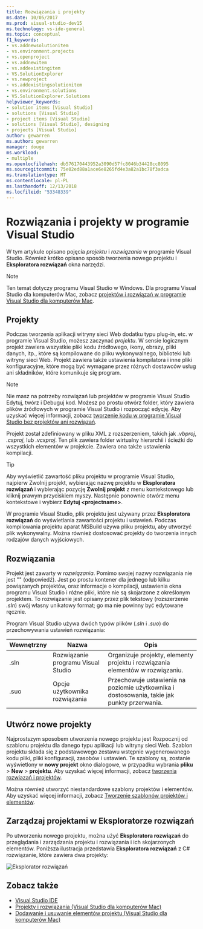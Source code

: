 ```yaml
---
title: Rozwiązania i projekty
ms.date: 10/05/2017
ms.prod: visual-studio-dev15
ms.technology: vs-ide-general
ms.topic: conceptual
f1_keywords:
- vs.addnewsolutionitem
- vs.environment.projects
- vs.openproject
- vs.addnewitem
- vs.addexistingitem
- VS.SolutionExplorer
- vs.newproject
- vs.addexistingsolutionitem
- vs.environment.solutions
- VS.SolutionExplorer.Solutions
helpviewer_keywords:
- solution items [Visual Studio]
- solutions [Visual Studio]
- project items [Visual Studio]
- solutions [Visual Studio], designing
- projects [Visual Studio]
author: gewarren
ms.author: gewarren
manager: douge
ms.workload:
- multiple
ms.openlocfilehash: db576170443952a3090d57fc8046b34428cc8095
ms.sourcegitcommit: 75e02ed88a1ace6e8265fd4e3a82a1bc78f3adca
ms.translationtype: MT
ms.contentlocale: pl-PL
ms.lasthandoff: 12/13/2018
ms.locfileid: "53348339"
---
```

# <a name="solutions-and-projects-in-visual-studio"></a>Rozwiązania i projekty w programie Visual Studio

W tym artykule opisano pojęcia *projektu* i *rozwiązania* w programie Visual Studio. Również krótko opisano sposób tworzenia nowego projektu i **Eksploratora rozwiązań** okna narzędzi.

> [!NOTE]
> Ten temat dotyczy programu Visual Studio w Windows. Dla programu Visual Studio dla komputerów Mac, zobacz [projektów i rozwiązań w programie Visual Studio dla komputerów Mac](/visualstudio/mac/projects-and-solutions).

## <a name="projects"></a>Projekty

Podczas tworzenia aplikacji witryny sieci Web dodatku typu plug-in, etc. w programie Visual Studio, możesz zaczynać *projektu*. W sensie logicznym projekt zawiera wszystkie pliki kodu źródłowego, ikony, obrazy, pliki danych, itp., które są kompilowane do pliku wykonywalnego, biblioteki lub witryny sieci Web. Projekt zawiera także ustawienia kompilatora i inne pliki konfiguracyjne, które mogą być wymagane przez różnych dostawców usług ani składników, które komunikuje się program.

> [!NOTE]
> Nie masz na potrzeby rozwiązań lub projektów w programie Visual Studio Edytuj, twórz i Debuguj kod. Możesz po prostu otwórz folder, który zawiera plików źródłowych w programie Visual Studio i rozpocząć edycję. Aby uzyskać więcej informacji, zobacz [tworzenie kodu w programie Visual Studio bez projektów ani rozwiązań](../ide/develop-code-in-visual-studio-without-projects-or-solutions.md).

Projekt został zdefiniowany w pliku XML z rozszerzeniem, takich jak *.vbproj*, *.csproj*, lub *.vcxproj*. Ten plik zawiera folder wirtualny hierarchii i ścieżki do wszystkich elementów w projekcie. Zawiera ona także ustawienia kompilacji.

> [!TIP]
> Aby wyświetlić zawartość pliku projektu w programie Visual Studio, najpierw Zwolnij projekt, wybierając nazwę projektu w **Eksploratora rozwiązań** i wybierając pozycję **Zwolnij projekt** z menu kontekstowego lub kliknij prawym przyciskiem myszy. Następnie ponownie otwórz menu kontekstowe i wybierz **Edytuj \<projectname\>**.

W programie Visual Studio, plik projektu jest używany przez **Eksploratora rozwiązań** do wyświetlania zawartości projektu i ustawień. Podczas kompilowania projektu aparat MSBuild używa pliku projektu, aby utworzyć plik wykonywalny. Można również dostosować projekty do tworzenia innych rodzajów danych wyjściowych.

## <a name="solutions"></a>Rozwiązania

Projekt jest zawarty w *rozwiązania*. Pomimo swojej nazwy rozwiązania nie jest "" (odpowiedź). Jest po prostu kontener dla jednego lub kilku powiązanych projektów, oraz informacje o kompilacji, ustawienia okna programu Visual Studio i różne pliki, które nie są skojarzone z określonym projektem. To rozwiązanie jest opisany przez plik tekstowy (rozszerzenie *.sln*) swój własny unikatowy format; go ma nie powinny być edytowane ręcznie.

Program Visual Studio używa dwóch typów plików (*.sln* i *.suo*) do przechowywania ustawień rozwiązania:

|Wewnętrzny|Nazwa|Opis|
|---------------|----------|-----------------|
|.sln|Rozwiązanie programu Visual Studio|Organizuje projekty, elementy projektu i rozwiązania elementów w rozwiązaniu.|
|.suo|Opcje użytkownika rozwiązania|Przechowuje ustawienia na poziomie użytkownika i dostosowania, takie jak punkty przerwania.|

## <a name="create-new-projects"></a>Utwórz nowe projekty

Najprostszym sposobem utworzenia nowego projektu jest Rozpocznij od szablonu projektu dla danego typu aplikacji lub witryny sieci Web. Szablon projektu składa się z podstawowego zestawu wstępnie wygenerowanego kodu pliki, pliki konfiguracji, zasobów i ustawień. Te szablony są, zostanie wyświetlony w **nowy projekt** okno dialogowe, w przypadku wybrania **pliku** > **New** > **projektu**. Aby uzyskać więcej informacji, zobacz [tworzenia rozwiązań i projektów](../ide/creating-solutions-and-projects.md).

Można również utworzyć niestandardowe szablony projektów i elementów. Aby uzyskać więcej informacji, zobacz [Tworzenie szablonów projektów i elementów](../ide/creating-project-and-item-templates.md).

## <a name="manage-projects-in-solution-explorer"></a>Zarządzaj projektami w Eksploratorze rozwiązań

Po utworzeniu nowego projektu, można użyć **Eksploratora rozwiązań** do przeglądania i zarządzania projektu i rozwiązania i ich skojarzonych elementów. Poniższa ilustracja przedstawia **Eksploratora rozwiązań** z C# rozwiązanie, które zawiera dwa projekty:

![Eksplorator rozwiązań](../ide/media/vs2015_solution_explorer.png)

## <a name="see-also"></a>Zobacz także

- [Visual Studio IDE](../get-started/visual-studio-ide.md)
- [Projekty i rozwiązania (Visual Studio dla komputerów Mac)](/visualstudio/mac/projects-and-solutions)
- [Dodawanie i usuwanie elementów projektu (Visual Studio dla komputerów Mac)](/visualstudio/mac/add-and-remove-project-items)